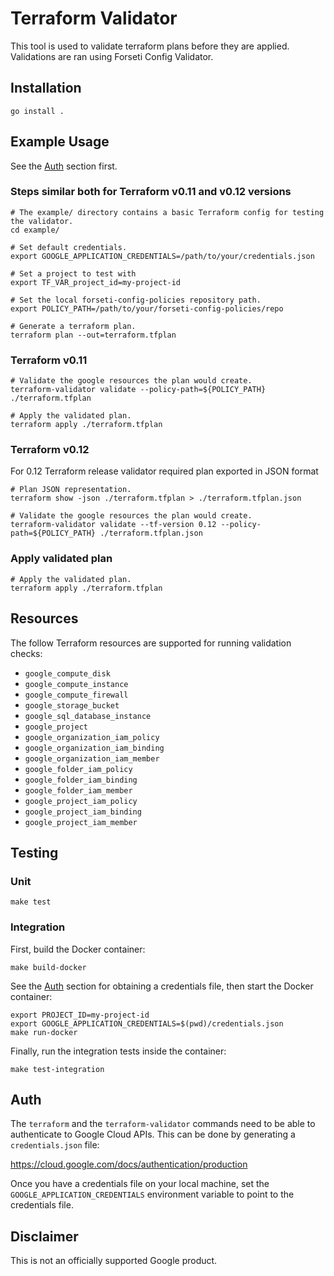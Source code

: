 # Terraform Validator

This tool is used to validate terraform plans before they are applied. Validations are ran using Forseti Config Validator.

## Installation

```
go install .
```

## Example Usage

See the [Auth](#Auth) section first.


### Steps similar both for Terraform v0.11 and v0.12 versions

```
# The example/ directory contains a basic Terraform config for testing the validator.
cd example/

# Set default credentials.
export GOOGLE_APPLICATION_CREDENTIALS=/path/to/your/credentials.json

# Set a project to test with
export TF_VAR_project_id=my-project-id

# Set the local forseti-config-policies repository path.
export POLICY_PATH=/path/to/your/forseti-config-policies/repo

# Generate a terraform plan.
terraform plan --out=terraform.tfplan

```

### Terraform v0.11

```
# Validate the google resources the plan would create.
terraform-validator validate --policy-path=${POLICY_PATH} ./terraform.tfplan

# Apply the validated plan.
terraform apply ./terraform.tfplan
```

### Terraform v0.12

For 0.12 Terraform release validator required plan exported in JSON format

```
# Plan JSON representation. 
terraform show -json ./terraform.tfplan > ./terraform.tfplan.json

# Validate the google resources the plan would create.
terraform-validator validate --tf-version 0.12 --policy-path=${POLICY_PATH} ./terraform.tfplan.json
```

### Apply validated plan

```
# Apply the validated plan.
terraform apply ./terraform.tfplan
```

## Resources
The follow Terraform resources are supported for running validation checks:

- `google_compute_disk`
- `google_compute_instance`
- `google_compute_firewall`
- `google_storage_bucket`
- `google_sql_database_instance`
- `google_project`
- `google_organization_iam_policy`
- `google_organization_iam_binding`
- `google_organization_iam_member`
- `google_folder_iam_policy`
- `google_folder_iam_binding`
- `google_folder_iam_member`
- `google_project_iam_policy`
- `google_project_iam_binding`
- `google_project_iam_member`

## Testing

### Unit

```
make test
```

### Integration

First, build the Docker container:
```
make build-docker
```

See the [Auth](#Auth) section for obtaining a credentials file, then start the Docker container:

```
export PROJECT_ID=my-project-id
export GOOGLE_APPLICATION_CREDENTIALS=$(pwd)/credentials.json
make run-docker
```

Finally, run the integration tests inside the container:
```
make test-integration
````

## Auth

The `terraform` and the `terraform-validator` commands need to be able to authenticate to Google Cloud APIs. This can be done by generating a `credentials.json` file:

https://cloud.google.com/docs/authentication/production

Once you have a credentials file on your local machine, set the `GOOGLE_APPLICATION_CREDENTIALS` environment variable to point to the credentials file.

## Disclaimer

This is not an officially supported Google product.
